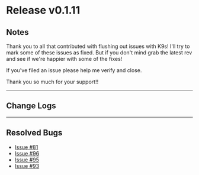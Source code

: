 # Release v0.1.11

## Notes

Thank you to all that contributed with flushing out issues with K9s! I'll try
to mark some of these issues as fixed. But if you don't mind grab the latest
rev and see if we're happier with some of the fixes!

If you've filed an issue please help me verify and close.

Thank you so much for your support!!

---

## Change Logs

---

## Resolved Bugs

* [Issue #81](https://github.com/kswapd/k12s/issues/81)
* [Issue #96](https://github.com/kswapd/k12s/issues/96)
* [Issue #95](https://github.com/kswapd/k12s/issues/95)
* [Issue #93](https://github.com/kswapd/k12s/issues/93)
